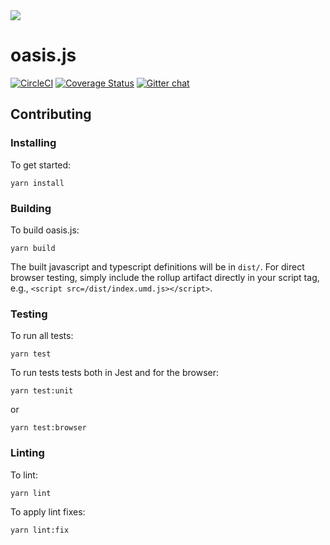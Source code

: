 <img src="https://images.squarespace-cdn.com/content/5b368c164eddec44efc17fbb/1552443492143-VIVRAXWMICP0MBFR6B7Z/OasisLabs_Primary_Logo_Red_RGB.png?format=1500w&content-type=image%2Fpng"/>

# oasis.js

[![CircleCI](https://circleci.com/gh/oasislabs/oasis-client.svg?style=svg&circle-token=696729782cc74168d05f5fbb37d49a3e5e6065d3)](https://circleci.com/gh/oasislabs/oasis-client)
[![Coverage Status](https://coveralls.io/repos/github/oasislabs/oasis-client/badge.svg?branch=master&t=yu91jw)](https://coveralls.io/github/oasislabs/oasis-client?branch=master)
[![Gitter chat](https://badges.gitter.im/gitterHQ/gitter.png)](https://gitter.im/Oasis-official/Lobby?source=orgpage)

## Contributing

### Installing

To get started:

```
yarn install
```

### Building

To build oasis.js:

```
yarn build
```

The built javascript and typescript definitions will be in `dist/`. For direct browser testing, simply include the rollup artifact directly in your script tag, e.g., `<script src=/dist/index.umd.js></script>`.

### Testing

To run all tests:

```
yarn test
```

To run tests tests both in Jest and for the browser:

```
yarn test:unit
```

or

```
yarn test:browser
```

### Linting

To lint:

```
yarn lint
```


To apply lint fixes:

```
yarn lint:fix
```
